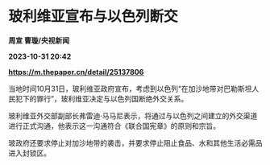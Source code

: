 # 玻利维亚宣布与以色列断交
**周宣 曹璇/央视新闻**

**2023-10-31 20:42**

**https://m.thepaper.cn/detail/25137806**

当地时间10月31日，玻利维亚政府宣布，考虑到以色列“在加沙地带对巴勒斯坦人民犯下的罪行”，玻利维亚决定与以色列国断绝外交关系。

玻利维亚外交部副部长弗雷迪·马马尼表示，将通过与以色列之间建立的外交渠道进行正式沟通，他表示这一沟通符合《联合国宪章》的原则和宗旨。

玻政府还要求停止对加沙地带的袭击，并要求停止阻止食品、水和其他生活必需品进入封锁区。
